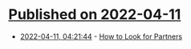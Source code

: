 # [Published on 2022-04-11](index.md)

* [2022-04-11, 04:21:44](https://news.ycombinator.com/item?id=30984646) - [How to Look for Partners](https://www.iradeo.com)
